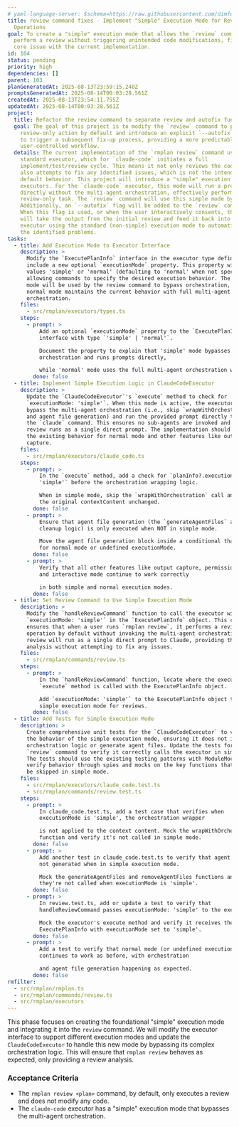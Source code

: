 ```yaml
---
# yaml-language-server: $schema=https://raw.githubusercontent.com/dimfeld/llmutils/main/schema/rmplan-plan-schema.json
title: review command fixes - Implement "Simple" Execution Mode for Review-Only
  Operations
goal: To create a "simple" execution mode that allows the `review` command to
  perform a review without triggering unintended code modifications, fixing the
  core issue with the current implementation.
id: 104
status: pending
priority: high
dependencies: []
parent: 103
planGeneratedAt: 2025-08-13T23:59:15.240Z
promptsGeneratedAt: 2025-08-14T00:03:28.561Z
createdAt: 2025-08-13T23:54:11.755Z
updatedAt: 2025-08-14T00:03:28.561Z
project:
  title: Refactor the review command to separate review and autofix functionality
  goal: The goal of this project is to modify the `review` command to perform a
    review-only action by default and introduce an explicit `--autofix` option
    to trigger a subsequent fix-up process, providing a more predictable and
    user-controlled workflow.
  details: The current implementation of the `rmplan review` command uses the
    standard executor, which for `claude-code` initiates a full
    implement/test/review cycle. This means it not only reviews the code but
    also attempts to fix any identified issues, which is not the intended
    default behavior. This project will introduce a "simple" execution mode for
    executors. For the `claude-code` executor, this mode will run a prompt
    directly without the multi-agent orchestration, effectively performing a
    review-only task. The `review` command will use this simple mode by default.
    Additionally, an `--autofix` flag will be added to the `review` command.
    When this flag is used, or when the user interactively consents, the system
    will take the output from the initial review and feed it back into the
    executor using the standard (non-simple) execution mode to automatically fix
    the identified problems.
tasks:
  - title: Add Execution Mode to Executor Interface
    description: >
      Modify the `ExecutePlanInfo` interface in the executor type definitions to
      include a new optional `executionMode` property. This property will accept
      values 'simple' or 'normal' (defaulting to 'normal' when not specified),
      allowing commands to specify the desired execution behavior. The simple
      mode will be used by the review command to bypass orchestration, while
      normal mode maintains the current behavior with full multi-agent
      orchestration.
    files:
      - src/rmplan/executors/types.ts
    steps:
      - prompt: >
          Add an optional `executionMode` property to the `ExecutePlanInfo`
          interface with type `'simple' | 'normal'`.

          Document the property to explain that 'simple' mode bypasses
          orchestration and runs prompts directly,

          while 'normal' mode uses the full multi-agent orchestration workflow.
        done: false
  - title: Implement Simple Execution Logic in ClaudeCodeExecutor
    description: >
      Update the `ClaudeCodeExecutor`'s `execute` method to check for
      `executionMode: 'simple'`. When this mode is active, the executor should
      bypass the multi-agent orchestration (i.e., skip `wrapWithOrchestration`
      and agent file generation) and run the provided prompt directly through
      the `claude` command. This ensures no sub-agents are invoked and the
      review runs as a single direct prompt. The implementation should preserve
      the existing behavior for normal mode and other features like output
      capture.
    files:
      - src/rmplan/executors/claude_code.ts
    steps:
      - prompt: >
          In the `execute` method, add a check for `planInfo?.executionMode ===
          'simple'` before the orchestration wrapping logic.

          When in simple mode, skip the `wrapWithOrchestration` call and keep
          the original contextContent unchanged.
        done: false
      - prompt: >
          Ensure that agent file generation (the `generateAgentFiles` and
          cleanup logic) is only executed when NOT in simple mode.

          Move the agent file generation block inside a conditional that checks
          for normal mode or undefined executionMode.
        done: false
      - prompt: >
          Verify that all other features like output capture, permissions MCP,
          and interactive mode continue to work correctly

          in both simple and normal execution modes.
        done: false
  - title: Set Review Command to Use Simple Execution Mode
    description: >
      Modify the `handleReviewCommand` function to call the executor with
      `executionMode: 'simple'` in the `ExecutePlanInfo` object. This change
      ensures that when a user runs `rmplan review`, it performs a review-only
      operation by default without invoking the multi-agent orchestration. The
      review will run as a single direct prompt to Claude, providing the review
      analysis without attempting to fix any issues.
    files:
      - src/rmplan/commands/review.ts
    steps:
      - prompt: >
          In the `handleReviewCommand` function, locate where the executor's
          `execute` method is called with the ExecutePlanInfo object.

          Add `executionMode: 'simple'` to the ExecutePlanInfo object to enable
          simple execution mode for reviews.
        done: false
  - title: Add Tests for Simple Execution Mode
    description: >
      Create comprehensive unit tests for the `ClaudeCodeExecutor` to validate
      the behavior of the simple execution mode, ensuring it does not invoke the
      orchestration logic or generate agent files. Update the tests for the
      `review` command to verify it correctly calls the executor in simple mode.
      The tests should use the existing testing patterns with ModuleMocker and
      verify behavior through spies and mocks on the key functions that should
      be skipped in simple mode.
    files:
      - src/rmplan/executors/claude_code.test.ts
      - src/rmplan/commands/review.test.ts
    steps:
      - prompt: >
          In claude_code.test.ts, add a test case that verifies when
          executionMode is 'simple', the orchestration wrapper

          is not applied to the context content. Mock the wrapWithOrchestration
          function and verify it's not called in simple mode.
        done: false
      - prompt: >
          Add another test in claude_code.test.ts to verify that agent files are
          not generated when in simple execution mode.

          Mock the generateAgentFiles and removeAgentFiles functions and ensure
          they're not called when executionMode is 'simple'.
        done: false
      - prompt: >
          In review.test.ts, add or update a test to verify that
          handleReviewCommand passes executionMode: 'simple' to the executor.

          Mock the executor's execute method and verify it receives the correct
          ExecutePlanInfo with executionMode set to 'simple'.
        done: false
      - prompt: >
          Add a test to verify that normal mode (or undefined executionMode)
          continues to work as before, with orchestration

          and agent file generation happening as expected.
        done: false
rmfilter:
  - src/rmplan/rmplan.ts
  - src/rmplan/commands/review.ts
  - src/rmplan/executors
---
```


This phase focuses on creating the foundational "simple" execution mode and integrating it into the `review` command. We will modify the executor interface to support different execution modes and update the `ClaudeCodeExecutor` to handle this new mode by bypassing its complex orchestration logic. This will ensure that `rmplan review` behaves as expected, only providing a review analysis.

### Acceptance Criteria
- The `rmplan review <plan>` command, by default, only executes a review and does not modify any code.
- The `claude-code` executor has a "simple" execution mode that bypasses the multi-agent orchestration.

